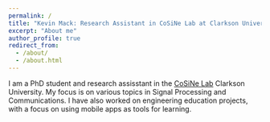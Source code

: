 ```yaml
---
permalink: /
title: "Kevin Mack: Research Assistant in CoSiNe Lab at Clarkson University"
excerpt: "About me"
author_profile: true
redirect_from: 
  - /about/
  - /about.html
---
```


I am a PhD student and research assisstant in the <a href="https://cosine.clarkson.edu/">CoSiNe Lab</a> Clarkson University. My focus is on various topics in Signal Processing and Communications. I have also worked on engineering education projects, with a focus on using mobile apps as tools for learning. 
